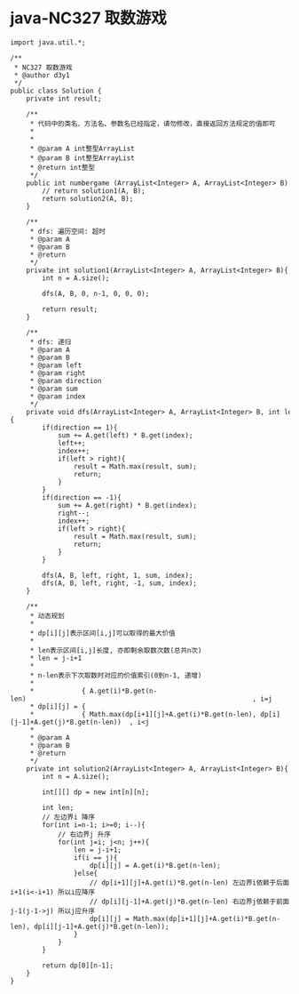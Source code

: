 # java-NC327 取数游戏


    import java.util.*;
    
    /**
     * NC327 取数游戏
     * @author d3y1
     */
    public class Solution {
        private int result;
    
        /**
         * 代码中的类名、方法名、参数名已经指定，请勿修改，直接返回方法规定的值即可
         *
         *
         * @param A int整型ArrayList
         * @param B int整型ArrayList
         * @return int整型
         */
        public int numbergame (ArrayList<Integer> A, ArrayList<Integer> B) {
            // return solution1(A, B);
            return solution2(A, B);
        }
    
        /**
         * dfs: 遍历空间: 超时
         * @param A
         * @param B
         * @return
         */
        private int solution1(ArrayList<Integer> A, ArrayList<Integer> B){
            int n = A.size();
    
            dfs(A, B, 0, n-1, 0, 0, 0);
    
            return result;
        }
    
        /**
         * dfs: 递归
         * @param A
         * @param B
         * @param left
         * @param right
         * @param direction
         * @param sum
         * @param index
         */
        private void dfs(ArrayList<Integer> A, ArrayList<Integer> B, int left, int right, int direction, int sum, int index){
            if(direction == 1){
                sum += A.get(left) * B.get(index);
                left++;
                index++;
                if(left > right){
                    result = Math.max(result, sum);
                    return;
                }
            }
            if(direction == -1){
                sum += A.get(right) * B.get(index);
                right--;
                index++;
                if(left > right){
                    result = Math.max(result, sum);
                    return;
                }
            }
    
            dfs(A, B, left, right, 1, sum, index);
            dfs(A, B, left, right, -1, sum, index);
        }
    
        /**
         * 动态规划
         *
         * dp[i][j]表示区间[i,j]可以取得的最大价值
         *
         * len表示区间[i,j]长度, 亦即剩余取数次数(总共n次)
         * len = j-i+1
         *
         * n-len表示下次取数时对应的价值索引(0到n-1, 递增)
         * 
         *            { A.get(i)*B.get(n-len)                                                         , i=j
         * dp[i][j] = {
         *            { Math.max(dp[i+1][j]+A.get(i)*B.get(n-len), dp[i][j-1]+A.get(j)*B.get(n-len))  , i<j
         *
         * @param A
         * @param B
         * @return
         */
        private int solution2(ArrayList<Integer> A, ArrayList<Integer> B){
            int n = A.size();
    
            int[][] dp = new int[n][n];
    
            int len;
            // 左边界i 降序
            for(int i=n-1; i>=0; i--){
                // 右边界j 升序
                for(int j=i; j<n; j++){
                    len = j-i+1;
                    if(i == j){
                        dp[i][j] = A.get(i)*B.get(n-len);
                    }else{
                        // dp[i+1][j]+A.get(i)*B.get(n-len) 左边界i依赖于后面i+1(i<-i+1) 所以i应降序
                        // dp[i][j-1]+A.get(j)*B.get(n-len) 右边界j依赖于前面j-1(j-1->j) 所以j应升序
                        dp[i][j] = Math.max(dp[i+1][j]+A.get(i)*B.get(n-len), dp[i][j-1]+A.get(j)*B.get(n-len));
                    }
                }
            }
    
            return dp[0][n-1];
        }
    }

  

